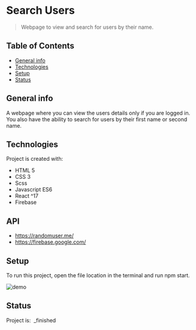 # Search Users
> Webpage to view and search for users by their name.

## Table of Contents
* [General info](#general-info)
* [Technologies](#technologies)
* [Setup](#setup)
* [Status](#status)

## General info
A webpage where you can view the users details only if you are logged in. You also have the ability to search for users by their first name or second name. 
## Technologies
Project is created with:
* HTML 5
* CSS 3
* Scss
* Javascript ES6
* React ^17
* Firebase

## API
* https://randomuser.me/
* https://firebase.google.com/

## Setup
To run this project, open the file location in the terminal and run npm start.

![demo](/demo/searchUsers.gif)

## Status
Project is:  _finished
